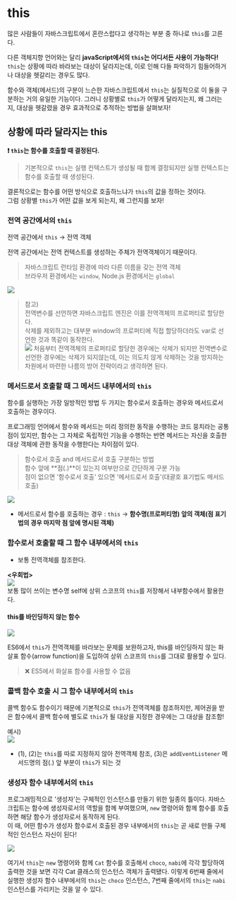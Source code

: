 # this

많은 사람들이 자바스크립트에서 혼란스럽다고 생각하는 부분 중 하나로 `this`를 고른다.

다른 객체지향 언어와는 달리 **javaScript에서의 `this`는 어디서든 사용이 가능하다!**  
`this`는 상황에 따라 바라보는 대상이 달라지는데, 이로 인해 다들 파악하기 힘들어하거나 대상을 헷갈리는 경우도 많다.

함수와 객체(메서드)의 구분이 느슨한 자바스크립트에서 `this`는 실질적으로 이 둘을 구분하는 거의 유일한 기능이다. 그러니 상황별로 `this`가 어떻게 달라지는지, 왜 그러는지, 대상을 헷갈렸을 경우 효과적으로 추적하는 방법을 살펴보자!

## 상황에 따라 달라지는 this

**❗ `this`는 함수를 호출할 때 결정된다.**

> 기본적으로 `this`는 실행 컨텍스트가 생성될 때 함께 결정되지만 실행 컨텍스트는 함수를 호출할 때 생성된다.

결론적으로는 함수를 어떤 방식으로 호출하느냐가 `this`의 값을 정하는 것이다.  
그럼 상황별 `this`가 어떤 값을 보게 되는지, 왜 그런지를 보자!

### 전역 공간에서의 `this`

전역 공간에서 `this` -> 전역 객체

전역 공간에서는 전역 컨텍스트를 생성하는 주체가 전역객체이기 때문이다.

> 자바스크립트 런타임 환경에 따라 다른 이름을 갖는 전역 객체  
> 브라우저 환경에서는 `window`, Node.js 환경에서는 `global`

![](https://velog.velcdn.com/images/pmj9498/post/1687e74d-ebc1-4bc6-ae7a-6a307269c285/image.png)

> 참고)  
> 전역변수를 선언하면 자바스크립트 엔진은 이를 전역객체의 프로퍼티로 할당한다.  
> 삭제를 제외하고는 대부분 window의 프로퍼티에 직접 할당하더라도 var로 선언한 것과 똑같이 동작한다.  
> ![](https://velog.velcdn.com/images/pmj9498/post/69de6d91-a838-4540-ba90-36fb57ba6de5/image.png)
> 처음부터 전역객체의 프로퍼티로 할당한 경우에는 삭제가 되지만 전역변수로 선언한 경우에는 삭제가 되지않는데, 이는 의도치 않게 삭제하는 것을 방지하는 차원에서 마련한 나름의 방어 전략이라고 생각하면 된다.

### 메서드로서 호출할 때 그 메서드 내부에서의 `this`

함수를 실행하는 가장 일방적인 방법 두 가지는 함수로서 호출하는 경우와 메서드로서 호출하는 경우이다.

프로그래밍 언어에서 함수와 메서드는 미리 정의한 동작을 수행하는 코드 뭉치라는 공통점이 있지만, 함수는 그 자체로 독립적인 기능을 수행하는 반면 메서드는 자신을 호출한 대상 객체에 관한 동작을 수행한다는 차이점이 있다.

> 함수로서 호출 and 메서드로서 호출 구분하는 방법  
> 함수 앞에 **점(.)**이 있는지 여부만으로 간단하게 구분 가능  
> 점이 없으면 '함수로서 호출' 있으면 '메서드로서 호출'(대괄호 표기법도 메서드 호출)

![](https://velog.velcdn.com/images/pmj9498/post/1a3684e9-c53d-4172-9d52-f65dbf1afc67/image.png)

- 메서드로서 함수를 호출하는 경우 : `this` -> **함수명(프로퍼티명) 앞의 객체(점 표기법의 경우 마지막 점 앞에 명시된 객체)**

### 함수로서 호출할 때 그 함수 내부에서의 `this`

- 보통 전역객체를 참조한다.

**<우회법>**  
![](https://velog.velcdn.com/images/pmj9498/post/59187365-a2e8-4dfd-8f6d-8f1605a415b6/image.png)  
보통 많이 쓰이는 변수명 self에 상위 스코프의 `this`를 저장해서 내부함수에서 활용한다.

#### this를 바인딩하지 않는 함수

![](https://velog.velcdn.com/images/pmj9498/post/b9584231-fc42-4abd-973c-7ee3a92b91ff/image.png)

ES6에서 `this`가 전역객체를 바라보는 문제를 보완하고자, this를 바인딩하지 않는 화살표 함수(arrow function)을 도입하여 상위 스코프의 `this`를 그대로 활용할 수 있다.

> ❌ ES5에서 화살표 함수를 사용할 수 없음

### 콜백 함수 호출 시 그 함수 내부에서의 `this`

콜백 함수도 함수이기 때문에 기본적으로 `this`가 전역객체를 참조하지만, 제어권을 받은 함수에서 콜백 함수에 별도로 `this`가 될 대상을 지정한 경우에는 그 대상을 참조함!

예시)  
![](https://velog.velcdn.com/images/pmj9498/post/5601c862-bae0-4130-9838-ca8d0e56503e/image.png)

- (1), (2)는 `this`를 따로 지정하지 않아 전역객체 참조, (3)은 `addEventListener` 메서드명의 점(.) 앞 부분이 `this`가 되는 것

### 생성자 함수 내부에서의 `this`

프로그래밍적으로 '생성자'는 구체적인 인스턴스를 만들기 위한 일종의 틀이다. 자바스크립트는 함수에 생성자로서의 역할을 함께 부여했으며, `new` 명령어와 함께 함수를 호출하면 해당 함수가 생성자로서 동작하게 된다.  
이 때, 어떤 함수가 생성자 함수로서 호출된 경우 내부에서의 `this`는 곧 새로 만들 구체적인 인스턴스 자신이 된다!

![](https://velog.velcdn.com/images/pmj9498/post/50ee5a15-627b-4c59-90aa-71bf4f26e19b/image.png)

여기서 `this`는 `new` 명령어와 함께 `Cat` 함수를 호출해서 `choco`, `nabi`에 각각 할당하여 출력한 것을 보면 각각 Cat 클래스의 인스턴스 객체가 출력됐다.
이렇게 6번째 줄에서 실행한 생성자 함수 내부에서의 `this`는 `choco` 인스턴스, 7번째 줄에서의 `this`는 `nabi` 인스턴스를 가리키는 것을 알 수 있다.
